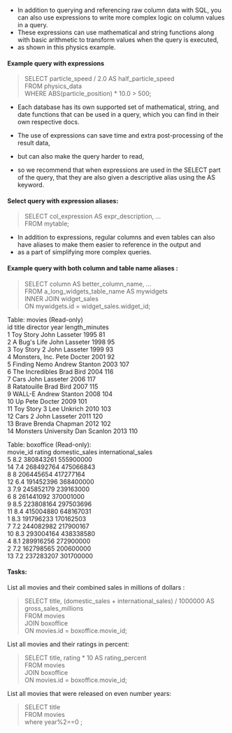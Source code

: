 - In addition to querying and referencing raw column data with SQL, you can also use expressions to write more complex logic on column values in a query.
- These expressions can use mathematical and string functions along with basic arithmetic to transform values when the query is executed,
- as shown in this physics example.

#### Example query with expressions
> SELECT particle_speed / 2.0 AS half_particle_speed                
> FROM physics_data                            
> WHERE ABS(particle_position) * 10.0 > 500;                
- Each database has its own supported set of mathematical, string, and date functions that can be used in a query, which you can find in their own respective docs.

- The use of expressions can save time and extra post-processing of the result data,
- but can also make the query harder to read,
- so we recommend that when expressions are used in the SELECT part of the query, that they are also given a descriptive alias using the AS keyword.

#### Select query with expression aliases:
> SELECT col_expression AS expr_description, …                   
> FROM mytable;                    
- In addition to expressions, regular columns and even tables can also have aliases to make them easier to reference in the output and
- as a part of simplifying more complex queries.

#### Example query with both column and table name aliases :
> SELECT column AS better_column_name, …                                  
> FROM a_long_widgets_table_name AS mywidgets                             
> INNER JOIN widget_sales                                    
>   ON mywidgets.id = widget_sales.widget_id;

Table: movies (Read-only)               
id	title	director	year	length_minutes             
1	Toy Story	John Lasseter	1995	81          
2	A Bug's Life	John Lasseter	1998	95          
3	Toy Story 2	John Lasseter	1999	93          
4	Monsters, Inc.	Pete Docter	2001	92             
5	Finding Nemo	Andrew Stanton	2003	107                 
6	The Incredibles	Brad Bird	2004	116                 
7	Cars	John Lasseter	2006	117                  
8	Ratatouille	Brad Bird	2007	115                   
9	WALL-E	Andrew Stanton	2008	104              
10	Up	Pete Docter	2009	101              
11	Toy Story 3	Lee Unkrich	2010	103                 
12	Cars 2	John Lasseter	2011	120                   
13	Brave	Brenda Chapman	2012	102              
14	Monsters University	Dan Scanlon	2013	110                                  

Table: boxoffice (Read-only):                               
movie_id	rating	domestic_sales	international_sales                   
5	8.2	380843261	555900000            
14	7.4	268492764	475066843                 
8	8	206445654	417277164             
12	6.4	191452396	368400000                  
3	7.9	245852179	239163000                
6	8	261441092	370001000               
9	8.5	223808164	297503696              
11	8.4	415004880	648167031                
1	8.3	191796233	170162503                 
7	7.2	244082982	217900167                    
10	8.3	293004164	438338580                       
4	8.1	289916256	272900000                 
2	7.2	162798565	200600000                     
13	7.2	237283207	301700000                        

#### Tasks:   
List all movies and their combined sales in millions of dollars :                           
> SELECT title, (domestic_sales + international_sales) / 1000000 AS gross_sales_millions                              
FROM movies                
  JOIN boxoffice                           
    ON movies.id = boxoffice.movie_id;

      
List all movies and their ratings in percent:
> SELECT title, rating * 10 AS rating_percent              
FROM movies             
  JOIN boxoffice                          
    ON movies.id = boxoffice.movie_id;


List all movies that were released on even number years:
> SELECT title                 
FROM movies            
where year%2==0  ;                
